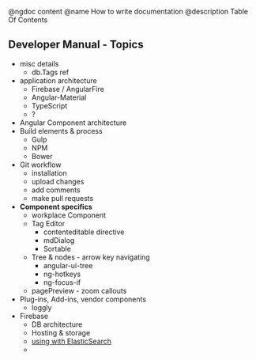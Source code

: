 @ngdoc content
@name How to write documentation
@description Table Of Contents

Developer Manual - Topics
---
- misc details
  - db.Tags ref
- application architecture
  - Firebase / AngularFire
  - Angular-Material
  - TypeScript
  - ?
- Angular Component architecture
- Build elements & process
  - Gulp
  - NPM
  - Bower
- Git workflow
  - installation
  - upload changes
  - add comments
  - make pull requests
- **Component specifics**
  - workplace Component
  - Tag Editor
    - contenteditable directive
    - mdDialog
    - Sortable
  - Tree & nodes - arrow key navigating
    - angular-ui-tree
    - ng-hotkeys
    - ng-focus-if
  - pagePreview - zoom callouts
- Plug-ins, Add-ins, vendor components
  - loggly
- Firebase
  - DB architecture
  - Hosting & storage
  - [using with ElasticSearch](https://firebase.googleblog.com/2014/01/queries-part-2-advanced-searches-with.html)
  -
